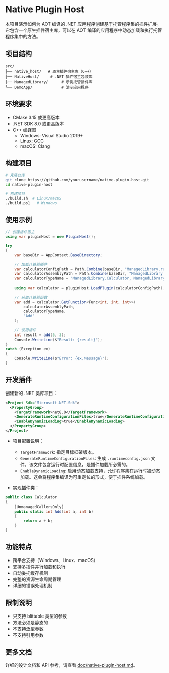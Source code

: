# Native Plugin Host

本项目演示如何为 AOT 编译的 .NET 应用程序创建基于托管程序集的插件扩展。它包含一个原生插件宿主库，可以在 AOT 编译的应用程序中动态加载和执行托管程序集中的方法。

## 项目结构

```
src/
├── native_host/   # 原生插件宿主库（C++）
├── NativeHost/     # .NET 插件宿主包装库
├── ManagedLibrary/      # 示例托管插件库
└── DemoApp/             # 演示应用程序
```

## 环境要求

- CMake 3.15 或更高版本
- .NET SDK 8.0 或更高版本
- C++ 编译器
  - Windows: Visual Studio 2019+
  - Linux: GCC
  - macOS: Clang

## 构建项目

```bash
# 克隆仓库
git clone https://github.com/yourusername/native-plugin-host.git
cd native-plugin-host

# 构建项目
./build.sh  # Linux/macOS
./build.ps1   # Windows
```

## 使用示例

```csharp
// 创建插件宿主
using var pluginHost = new PluginHost();

try
{
    var baseDir = AppContext.BaseDirectory;
    
    // 加载计算器插件
    var calculatorConfigPath = Path.Combine(baseDir, "ManagedLibrary.runtimeconfig.json");
    var calculatorAssemblyPath = Path.Combine(baseDir, "ManagedLibrary.dll");
    var calculatorTypeName = "ManagedLibrary.Calculator, ManagedLibrary";
    
    using var calculator = pluginHost.LoadPlugin(calculatorConfigPath);
    
    // 获取计算器函数
    var add = calculator.GetFunction<Func<int, int, int>>(
        calculatorAssemblyPath,
        calculatorTypeName,
        "Add"
    );
    
    // 使用插件
    int result = add(5, 3);
    Console.WriteLine($"Result: {result}");
}
catch (Exception ex)
{
    Console.WriteLine($"Error: {ex.Message}");
}
```

## 开发插件

创建新的 .NET 类库项目：

```xml
<Project Sdk="Microsoft.NET.Sdk">
  <PropertyGroup>
    <TargetFramework>net8.0</TargetFramework>
    <GenerateRuntimeConfigurationFiles>true</GenerateRuntimeConfigurationFiles>
    <EnableDynamicLoading>true</EnableDynamicLoading>
  </PropertyGroup>
</Project>
```

- 项目配置说明：

  - `TargetFramework`: 指定目标框架版本。
  - `GenerateRuntimeConfigurationFiles`: 生成 `.runtimeconfig.json` 文件，该文件包含运行时配置信息，是插件加载所必需的。
  - `EnableDynamicLoading`: 启用动态加载支持，允许程序集在运行时被动态加载。这会将程序集编译为可重定位的形式，便于插件系统加载。

- 实现插件类：

```csharp
public class Calculator
{
    [UnmanagedCallersOnly]
    public static int Add(int a, int b)
    {
        return a + b;
    }
}

```

## 功能特点

- 跨平台支持（Windows、Linux、macOS）
- 支持多插件并行加载和执行
- 自动委托缓存机制
- 完整的资源生命周期管理
- 详细的错误处理机制

## 限制说明

- 只支持 blittable 类型的参数
- 方法必须是静态的
- 不支持泛型参数
- 不支持引用参数

## 更多文档

详细的设计文档和 API 参考，请查看 [doc/native-plugin-host.md](doc/native-plugin-host.md)。